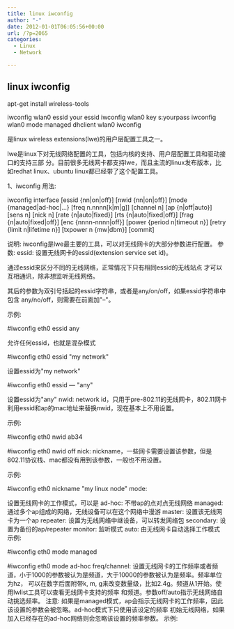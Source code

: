 ```yaml
---
title: linux iwconfig
author: "-"
date: 2012-01-01T06:05:56+00:00
url: /?p=2065
categories:
  - Linux
  - Network

---
```

## linux iwconfig
apt-get install wireless-tools

iwconfig wlan0 essid your essid iwconfig wlan0 key s:yourpass iwconfig wlan0 mode managed dhclient wlan0 iwconfig

是linux wireless extensions(lwe)的用户层配置工具之一。

lwe是linux下对无线网络配置的工具，包括内核的支持、用户层配置工具和驱动接口的支持三部 分。目前很多无线网卡都支持lwe，而且主流的linux发布版本，比如redhat linux、ubuntu linux都已经带了这个配置工具。

1、iwconfig 用法:

iwconfig interface [essid {nn|on|off}] [nwid {nn|on|off}] [mode {managed|ad-hoc|...} [freq n.nnnn[k|m|g]] [channel n] [ap {n|off|auto}] [sens n] [nick n] [rate {n|auto|fixed}] [rts {n|auto|fixed|off}] [frag {n|auto|fixed|off}] [enc {nnnn-nnnn|off}] [power {period n|timeout n}] [retry {limit n|lifetime n}] [txpower n {mw|dbm}] [commit]

说明: iwconfig是lwe最主要的工具，可以对无线网卡的大部分参数进行配置。 参数:  essid: 设置无线网卡的essid(extension service set id)。

通过essid来区分不同的无线网络，正常情况下只有相同essid的无线站点 才可以互相通讯，除非想监听无线网络。

其后的参数为双引号括起的essid字符串，或者是any/on/off，如果essid字符串中包含 any/no/off，则需要在前面加"–"。

示例: 

#iwconfig eth0 essid any

允许任何essid，也就是混杂模式

#iwconfig eth0 essid "my network"

设置essid为"my network"

#iwconfig eth0 essid — "any"

设置essid为"any" nwid: network id，只用于pre-802.11的无线网卡，802.11网卡利用essid和ap的mac地址来替换nwid，现在基本上不用设置。

示例: 

#iwconfig eth0 nwid ab34

#iwconfig eth0 nwid off nick: nickname，一些网卡需要设置该参数，但是802.11协议栈、mac都没有用到该参数，一般也不用设置。

示例: 

#iwconfig eth0 nickname "my linux node" mode: 

设置无线网卡的工作模式，可以是 ad-hoc: 不带ap的点对点无线网络 managed: 通过多个ap组成的网络，无线设备可以在这个网络中漫游 master: 设置该无线网卡为一个ap repeater: 设置为无线网络中继设备，可以转发网络包 secondary: 设置为备份的ap/repeater monitor: 监听模式 auto: 由无线网卡自动选择工作模式 示例: 

#iwconfig eth0 mode managed

#iwconfig eth0 mode ad-hoc freq/channel: 设置无线网卡的工作频率或者频道，小于1000的参数被认为是频道，大于10000的参数被认为是频率。频率单位为hz， 可以在数字后面附带k, m, g来改变数量级，比如2.4g。频道从1开始。使用lwlist工具可以查看无线网卡支持的频率 和频道。参数off/auto指示无线网络自动挑选频率。 注意: 如果是managed模式，ap会指示无线网卡的工作频率，因此该设置的参数会被忽略。ad-hoc模式下只使用该设定的频率 初始无线网络，如果加入已经存在的ad-hoc网络则会忽略该设置的频率参数。 示例: 
